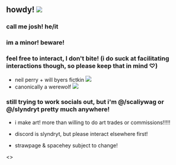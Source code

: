 ## howdy! <img src="https://64.media.tumblr.com/f57468fd0e968dfcdce28974d3f3a4b6/4149a1d35ab9816c-bc/s75x75_c1/df472fffe7b0b12ad2e4cdf550a8610d17e5c9d7.gifv"/>
### call me josh! he/it
### im a minor! beware!
### feel free to interact, I don't bite! (i do suck at facilitating interactions though, so please keep that in mind ♡)
- neil perry + will byers fictkin <img src="https://64.media.tumblr.com/975857c5da6a9ac9216e34b61462cb19/d6f9b97610fbb583-b5/s75x75_c1/bd59b13a9d19cdbdb115427018f62e848b6e155b.gifv"/>
- canonically a werewolf <img src="https://i.imgur.com/lDs9tqm.gif"/>
### still trying to work socials out, but i'm @/scaliywag or @/slyndryt pretty much anywhere!
- i make art! more than willing to do art trades or commissions!!!!!
- discord is slyndryt, but please interact elsewhere first!

- strawpage & spacehey subject to change! 

<>



<!--
**slyndryt/slyndryt** is a ✨ _special_ ✨ repository because its `README.md` (this file) appears on your GitHub profile.

Here are some ideas to get you started:

- 🔭 I’m currently working on ...
- 🌱 I’m currently learning ...
- 👯 I’m looking to collaborate on ...
- 🤔 I’m looking for help with ...
- 💬 Ask me about ...
- 📫 How to reach me: ...
- 😄 Pronouns: ...
- ⚡ Fun fact: ...
-->

